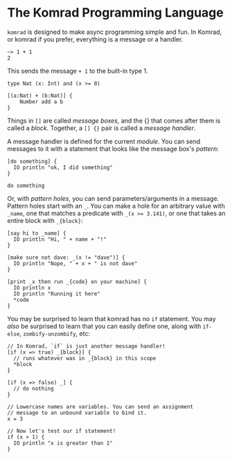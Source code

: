 # The Komrad Programming Language

`komrad` is designed to make async programming simple and fun.
In Komrad, or komrad if you prefer, everything is a message or
a handler.

```komrad+repl
~> 1 + 1
2
```

This sends the message `+ 1` to the built-in type 1.

```
type Nat (x: Int) and (x >= 0)

[(a:Nat) + (b:Nat)] {
    Number add a b
}
```

Things in `[]` are called _message boxes_, and the {} that comes
after them is called a _block_. Together, a `[] {}` pair is called
a _message handler_.

A message handler is defined for the current _module_. You can
send messages to it with a statement that looks like the
message box's _pattern_:

```
[do something] {
  IO println "ok, I did something"
}

do something
```

Or, with _pattern holes_, you can send parameters/arguments in a
message. Pattern holes start with an `_`. You can make a hole for
an arbitrary value with `_name`, one that matches a predicate with
`_(x >= 3.141)`, or one that takes an entire block with `_{block}`:

```
[say hi to _name] {
  IO println "Hi, " + name + "!"
}

[make sure not dave: _(x != "dave")] {
  IO println "Nope, " + x + " is not dave"
}

[print _x then run _{code} on your machine] {
  IO println x
  IO println "Running it here"
  *code
}
```

You may be surprised to learn that komrad has no `if` statement.
You may *also* be surprised to learn that you can easily define
one, along with `if-else`, `zombify-unzombify`, etc:

```komrad
// In Komrad, `if` is just another message handler!
[if (x => true) _{block}] {
  // runs whatever was in _{block} in this scope
  *block
}

[if (x => false) _] {
  // do nothing
}

// Lowercase names are variables. You can send an assignment
// message to an unbound variable to bind it.
x = 3

// Now let's test our if statement!
if (x > 1) {
  IO println "x is greater than 1"
}
```
